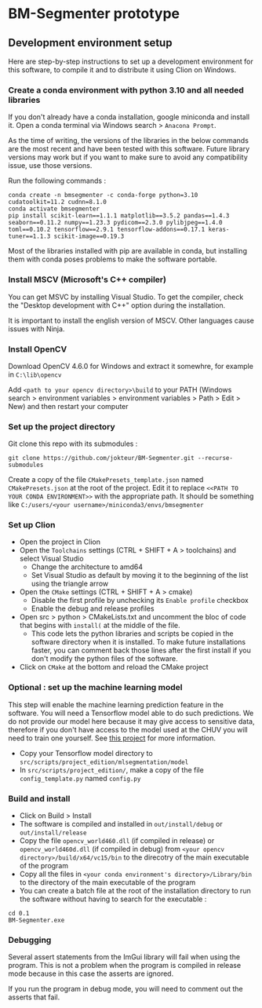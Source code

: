 # BM-Segmenter prototype
## Development environment setup
Here are step-by-step instructions to set up a development environment for this software, to compile it and to distribute it using Clion on Windows.

### Create a conda environment with python 3.10 and all needed libraries
If you don't already have a conda installation, google miniconda and install it. Open a conda terminal via Windows search > `Anacona Prompt`.

As the time of writing, the versions of the libraries in the below commands are the most recent and have been tested with this software. Future library versions may work but if you want to make sure to avoid any compatibility issue, use those versions.

Run the following commands :
```
conda create -n bmsegmenter -c conda-forge python=3.10 cudatoolkit=11.2 cudnn=8.1.0
conda activate bmsegmenter
pip install scikit-learn==1.1.1 matplotlib==3.5.2 pandas==1.4.3 seaborn==0.11.2 numpy==1.23.3 pydicom==2.3.0 pylibjpeg==1.4.0 toml==0.10.2 tensorflow==2.9.1 tensorflow-addons==0.17.1 keras-tuner==1.1.3 scikit-image==0.19.3
 ```

Most of the libraries installed with pip are available in conda, but installing them with conda poses problems to make the software portable.

### Install MSCV (Microsoft's C++ compiler)
You can get MSVC by installing Visual Studio. To get the compiler, check the "Desktop development with C++" option during the installation.

It is important to install the english version of MSCV. Other languages cause issues with Ninja.

### Install OpenCV
Download OpenCV 4.6.0 for Windows and extract it somewhre, for example in `C:\lib\opencv`

Add `<path to your opencv directory>\build` to your PATH (Windows search > environment variables > environment variables > Path > Edit > New) and then restart your computer

### Set up the project directory
Git clone this repo with its submodules :

```git clone https://github.com/jokteur/BM-Segmenter.git --recurse-submodules```

Create a copy of the file `CMakePresets_template.json` named `CMakePresets.json` at the root of the project. Edit it to replace `<<PATH TO YOUR CONDA ENVIRONMENT>>` with the appropriate path. It should be something like `C:/users/<your username>/miniconda3/envs/bmsegmenter`
### Set up Clion
- Open the project in Clion
- Open the `Toolchains` settings (CTRL + SHIFT + A > toolchains) and select Visual Studio
  - Change the architecture to amd64
  - Set Visual Studio as default by moving it to the beginning of the list using the triangle arrow 
- Open the `CMake` settings (CTRL + SHIFT + A > cmake)
  - Disable the first profile by unchecking its `Enable profile` checkbox
  - Enable the debug and release profiles
- Open src > python > CMakeLists.txt and uncomment the bloc of code that begins with `install(` at the middle of the file.
  - This code lets the python libraries and scripts be copied in the software directory when it is installed. To make future installations faster, you can comment back those lines after the first install if you don't modify the python files of the software.
- Click on `CMake` at the bottom and reload the CMake project
### Optional : set up the machine learning model
This step will enable the machine learning prediction feature in the software. You will need a Tensorflow model able to do such predictions. We do not provide our model here because it may give access to sensitive data, therefore if you don't have access to the model used at the CHUV you will need to train one yourself. See [this project](https://github.com/damienmaier/l3-segmentation) for more information.

- Copy your Tensorflow model directory to `src/scripts/project_edition/mlsegmentation/model`
- In `src/scripts/project_edition/`, make a copy of the file `config_template.py` named `config.py`
### Build and install
- Click on Build > Install
- The software is compiled and installed in `out/install/debug` or `out/install/release`
- Copy the file `opencv_world460.dll` (if compiled in release) or `opencv_world460d.dll` (if compiled in debug) from `<your opencv directory>/build/x64/vc15/bin` to the direcotry of the main executable of the program
- Copy all the files in `<your conda environment's directory>/Library/bin` to the directory of the main executable of the program
- You can create a batch file at the root of the installation directory to run the software without having to search for the executable :
```
cd 0.1
BM-Segmenter.exe
```
### Debugging
Several assert statements from the ImGui library will fail when using the program. This is not a problem when the program is compiled in release mode because in this case the asserts are ignored.

If you run the program in debug mode, you will need to comment out the asserts that fail.